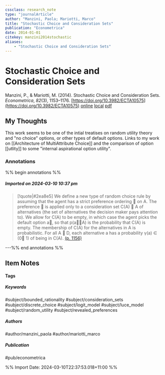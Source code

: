 ```yaml
---
cssclass: research_note
type: "journalArticle"
author: "Manzini, Paola; Mariotti, Marco"
title: "Stochastic Choice and Consideration Sets"
publication: "Econometrica"
date: 2014-01-01
citekey: manzini2014stochastic
aliases: 
    - "Stochastic Choice and Consideration Sets"
---
```


# Stochastic Choice and Consideration Sets

Manzini, P., & Mariotti, M. (2014). Stochastic Choice and Consideration Sets. _Econometrica_, _82_(3), 1153–1176. [https://doi.org/10.3982/ECTA10575](https://doi.org/10.3982/ECTA10575)
[online](http://zotero.org/users/local/kZl3QdXV/items/5QZXJ35D) [local](zotero://select/library/items/5QZXJ35D) [pdf](file:///home/gjc216/Zotero/storage/C6CLKXV6/Manzini%20and%20Mariotti%20-%202014%20-%20Stochastic%20Choice%20and%20Consideration%20Sets.pdf)

## My Thoughts

This work seems to be one of the intial treatises on random utility theory and "no choice" options, or other types of default options. Links to my work on [[Architecture of MultiAttribute Choice]] and the comparison of option [[utlity]] to some "internal aspirational option utility".
 
### Annotations

%% begin annotations %%
##### Imported on 2024-03-10 10:37 pm
>[!quote|#2ea8e5]
>We define a new type of random choice rule by assuming that the agent has a strict preference ordering  on A. The preference  is applied only to a consideration set C(A) ⊆ A of alternatives (the set of alternatives the decision maker pays attention to). We allow for C(A) to be empty, in which case the agent picks the default option a∗, so that p(a∗A) is the probability that C(A) is empty. The membership of C(A) for the alternatives in A is probabilistic. For all A ∈ D, each alternative a has a probability γ(a) ∈ (0 1) of being in C(A). [(p. 1156)](zotero://open-pdf/library/items/C6CLKXV6?page=1156&annotation=IDLLBVT8)

---%% end annotations %%

## Item Notes

#### Tags

##### Keywords

#subject/bounded_rationality #subject/consideration_sets #subject/discrete_choice #subject/logit_model #subject/luce_model #subject/random_utility #subject/revealed_preferences

##### Authors

#author/manzini_paola #author/mariotti_marco

##### Publication

#pub/econometrica


%% Import Date: 2024-03-10T22:37:53.018+11:00 %%
